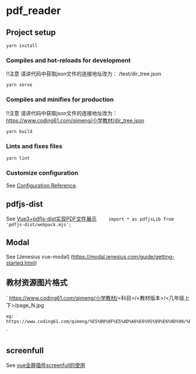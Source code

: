 # pdf_reader

## Project setup
```
yarn install
```

### Compiles and hot-reloads for development
!!注意
请讲代码中获取json文件的连接地址改为：
/test/dir_tree.json
```
yarn serve
```

### Compiles and minifies for production
!!注意
请讲代码中获取json文件的连接地址改为：
https://www.coding61.com/qimeng/小学教材/dir_tree.json
```
yarn build
```

### Lints and fixes files
```
yarn lint
```

### Customize configuration
See [Configuration Reference](https://cli.vuejs.org/config/).


## pdfjs-dist
See [Vue3+pdfjs-dist实现PDF文件展示](https://blog.csdn.net/gurenchang/article/details/132450066)
`    
    import * as pdfjsLib from 'pdfjs-dist/webpack.mjs'; 
`

## Modal
See [Jenesius vue-modal] (https://modal.jenesius.com/guide/getting-started.html)


## 教材资源图片格式
`
    https://www.coding61.com/qimeng/小学教材/<科目>/<教材版本>/<几年级上下>/page_N.jpg

    eg:
    https://www.coding61.com/qimeng/%E5%B0%8F%E5%AD%A6%E6%95%99%E6%9D%90/%E5%B0%8F%E5%AD%A6%E6%95%B0%E5%AD%A6/%E5%8C%97%E4%BA%AC%E7%89%88/%E4%B8%80%E5%B9%B4%E7%BA%A7%E4%B8%8A%E5%86%8C/page_1.jpg
`

## screenfull
See [vue全屏插件screenfull的使用](https://www.jianshu.com/p/16ef06d03299)